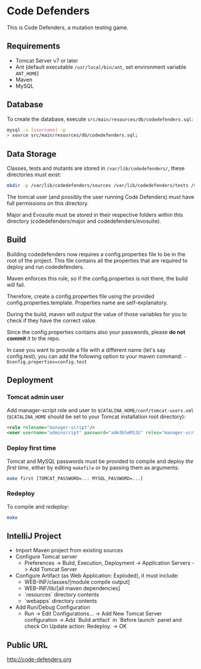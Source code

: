 # Code Defenders

This is Code Defenders, a mutation testing game.

## Requirements

- Tomcat Server v7 or later
- Ant (default executable `/usr/local/bin/ant`, set environment variable `ANT_HOME`)
- Maven
- MySQL

## Database

To create the database, execute `src/main/resources/db/codedefenders.sql`:

```bash
mysql -u [username] -p
> source src/main/resources/db/codedefenders.sql;
```

## Data Storage

Classes, tests and mutants are stored in `/var/lib/codedefenders/`, these directories must exist:

```bash
mkdir -p /var/lib/codedefenders/sources /var/lib/codedefenders/tests /var/lib/codedefenders/mutants
```

The tomcat user (and possibly the user running Code Defenders) must have full permissions on this directory.

Major and Evosuite must be stored in their respective folders within this directory (codedefenders/major and codedefenders/evosuite).

## Build
Building codedefenders now requires a config.properties file to be in the root of the project. This file contains all the properties that are required to deploy and run codedefenders.

Maven enforces this rule, so if the config.properties is not there, the build will fail.

Therefore, create a config.properties file using the provided config.properties.template. Properties name are self-explanatory.

During the build, maven will output the value of those variables for you to check if they have the correct value.

Since the config.properties contains also your passwords, please **do not commit** it to the repo.

In case you want to provide a file with a different name (let's say config.test), you can add the following option to your maven command: `-Dconfig.properties=config.test` 

## Deployment

### Tomcat admin user

Add manager-script role and user to `$CATALINA_HOME/conf/tomcat-users.xml` (`$CATALINA_HOME` should be set to your Tomcat installation root directory):

```xml
<role rolename="manager-script"/>  
<user username="adminscript" password="adm3b5eM3JG" roles="manager-script"/>  
```
  
### Deploy first time

Tomcat and MySQL passwords must be provided to compile and deploy _the first time_, either by editing `makefile` or by passing them as arguments:

```bash
make first [TOMCAT_PASSWORD=... MYSQL_PASSWORD=...]
```
### Redeploy

To compile and _redeploy_:

```bash
make
```

## IntelliJ Project

- Import Maven project from existing sources
- Configure Tomcat server
  - Preferences -> Build, Execution, Deployment -> Application Servers -> Add Tomcat Server
- Configure Artifact (as Web Application: Exploded), it must include:
  - WEB-INF/classes/[module compile output]
  - WEB-INF/lib/[all maven dependencies]
  - \`resources\` directory contents
  - \`webapps\` directory contents
- Add Run/Debug Configuration
  - Run -> Edit Configurations... -> Add New Tomcat Server configuration -> Add \`Build artifact\` in \`Before launch\` panel and check On Update action: Redeploy. -> OK

## Public URL

<http://code-defenders.org>

